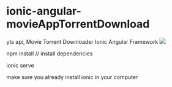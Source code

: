# ionic-angular-movieAppTorrentDownload
yts api, Movie Torrent Downloader
Ionic Angular Framework
<img src="ht![moviegoat](https://user-images.githubusercontent.com/13751914/122531189-d9352800-d051-11eb-8846-a41f50797870.png)">

npm install // install dependencies

ionic serve

make sure you already install ionic in your computer
